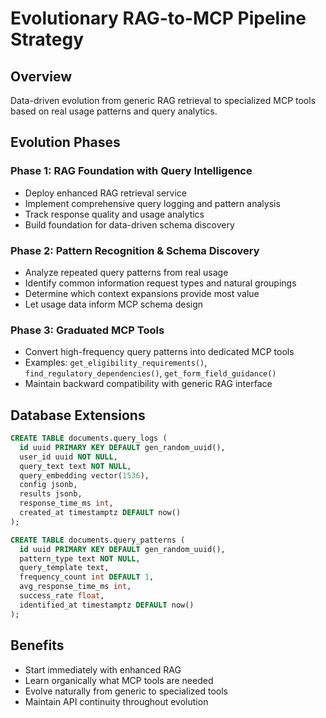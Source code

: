 # Evolutionary RAG-to-MCP Pipeline Strategy

## Overview
Data-driven evolution from generic RAG retrieval to specialized MCP tools based on real usage patterns and query analytics.

## Evolution Phases

### Phase 1: RAG Foundation with Query Intelligence
- Deploy enhanced RAG retrieval service
- Implement comprehensive query logging and pattern analysis
- Track response quality and usage analytics
- Build foundation for data-driven schema discovery

### Phase 2: Pattern Recognition & Schema Discovery
- Analyze repeated query patterns from real usage
- Identify common information request types and natural groupings
- Determine which context expansions provide most value
- Let usage data inform MCP schema design

### Phase 3: Graduated MCP Tools
- Convert high-frequency query patterns into dedicated MCP tools
- Examples: `get_eligibility_requirements()`, `find_regulatory_dependencies()`, `get_form_field_guidance()`
- Maintain backward compatibility with generic RAG interface

## Database Extensions
```sql
CREATE TABLE documents.query_logs (
  id uuid PRIMARY KEY DEFAULT gen_random_uuid(),
  user_id uuid NOT NULL,
  query_text text NOT NULL,
  query_embedding vector(1536),
  config jsonb,
  results jsonb,
  response_time_ms int,
  created_at timestamptz DEFAULT now()
);

CREATE TABLE documents.query_patterns (
  id uuid PRIMARY KEY DEFAULT gen_random_uuid(),
  pattern_type text NOT NULL,
  query_template text,
  frequency_count int DEFAULT 1,
  avg_response_time_ms int,
  success_rate float,
  identified_at timestamptz DEFAULT now()
);
```

## Benefits
- Start immediately with enhanced RAG
- Learn organically what MCP tools are needed
- Evolve naturally from generic to specialized tools
- Maintain API continuity throughout evolution